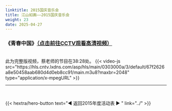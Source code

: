 ```yaml
---
linktitle: 2015国庆音乐会
title: 江山如画——2015国庆音乐会
weight: 23
date: 2025-04-27
---
```


### 《青春中国》[（点击前往CCTV观看高清视频）](https://tv.cctv.com/2015/10/02/VIDE1443715558285180.shtml)

<br>
此为完整版视频，蔡老师的节目在38:28处。
{{< video-js src="https://hls.cntv.lxdns.com/asp/hls/main/0303000a/3/default/67f2626a8e50458aab680d4d0eb8cc91/main.m3u8?maxbr=2048" type="application/x-mpegURL" >}}


<br>
<hr>
<br>

{{< hextra/hero-button text="◀ 返回2015年度活动表 ▶ " link="../" >}}